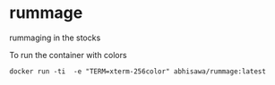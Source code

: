 # rummage
rummaging in the stocks

To run the container with colors
```
docker run -ti  -e "TERM=xterm-256color" abhisawa/rummage:latest
```